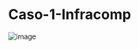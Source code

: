 # Caso-1-Infracomp
![image](https://github.com/user-attachments/assets/2e31d80c-0212-492b-918a-ed16d9a619aa)
